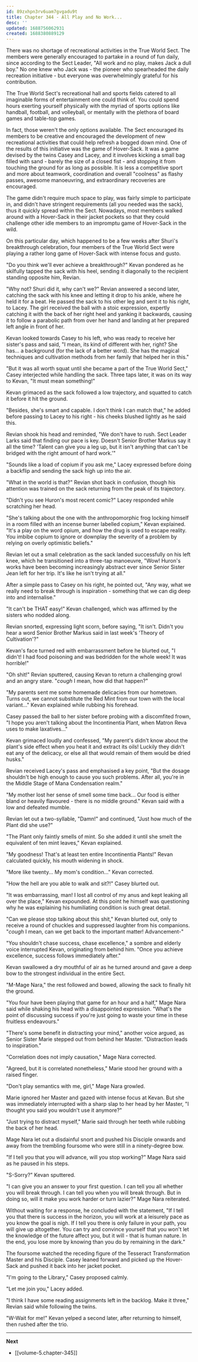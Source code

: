```yaml
---
id: 89zxhpn3rv6uam7gvgadu9t
title: Chapter 344 - All Play and No Work...
desc: ''
updated: 1688756062931
created: 1688380889129
---
```


There was no shortage of recreational activities in the True World Sect. The members were generally encouraged to partake in a round of fun daily, since according to the Sect Leader, "All work and no play, makes Jack a dull boy." No one knew who Jack was - the pioneer who spearheaded the daily recreation initiative - but everyone was overwhelmingly grateful for his contribution.

The True World Sect's recreational hall and sports fields catered to all imaginable forms of entertainment one could think of. You could spend hours exerting yourself physically with the myriad of sports options like handball, football, and volleyball, or mentally with the plethora of board games and table-top games.

In fact, those weren't the only options available. The Sect encouraged its members to be creative and encouraged the development of new recreational activities that could help refresh a bogged down mind. One of the results of this initiative was the game of Hover-Sack. It was a game devised by the twins Casey and Lacey, and it involves kicking a small bag filled with sand - barely the size of a closed fist - and stopping it from touching the ground for as long as possible. It is less a competitive sport and more about teamwork, coordination and overall "coolness" as flashy passes, awesome manoeuvring, and extraordinary recoveries are encouraged.

The game didn't require much space to play, was fairly simple to participate in, and didn't have stringent requirements (all you needed was the sack), thus it quickly spread within the Sect. Nowadays, most members walked around with a Hover-Sack in their jacket pockets so that they could challenge other idle members to an impromptu game of Hover-Sack in the wild.

On this particular day, which happened to be a few weeks after Shuri's breakthrough celebration, four members of the True World Sect were playing a rather long game of Hover-Sack with intense focus and gusto.

"Do you think we'll ever achieve a breakthrough?" Kevan pondered as he skilfully tapped the sack with his heel, sending it diagonally to the recipient standing opposite him, Revian.

"Why not? Shuri did it, why can't we?" Revian answered a second later, catching the sack with his knee and letting it drop to his ankle, where he held it for a beat. He passed the sack to his other leg and sent it to his right, to Lacey. The girl received the ball with a stoic expression, expertly catching it with the back of her right heel and yanking it backwards, causing it to follow a parabolic path from over her hand and landing at her prepared left angle in front of her.

Kevan looked towards Casey to his left, who was ready to receive her sister's pass and said, "I mean, its kind of different with her, right? She has... a background (for the lack of a better word). She has the magical techniques and cultivation methods from her family that helped her in this."

"But it was all worth squat until she became a part of the True World Sect," Casey interjected while handling the sack. Three taps later, it was on its way to Kevan, "It must mean something!"

Kevan grimaced as the sack followed a low trajectory, and squatted to catch it before it hit the ground. 

"Besides, she's smart and capable. I don't think I can match that," he added before passing to Lacey to his right - his cheeks blushed lightly as he said this.

Revian shook his head and reminded, "We don't have to rush. Sect Leader Larks said that finding our pace is key. Doesn't Senior Brother Markus say it all the time? 'Talent can give you a leg up, but it isn't anything that can't be bridged with the right amount of hard work.'"

"Sounds like a load of copium if you ask me," Lacey expressed before doing a backflip and sending the sack high up into the air.

"What in the world is that?" Revian shot back in confusion, though his attention was trained on the sack returning from the peak of its trajectory.

"Didn't you see Huron's most recent comic?" Lacey responded while scratching her head.

"She's talking about the one with the anthropomorphic frog locking himself in a room filled with an incense burner labelled copium," Kevan explained. "It's a play on the word opium, and how the drug is used to escape reality. You imbibe copium to ignore or downplay the severity of a problem by relying on overly optimistic beliefs."

Revian let out a small celebration as the sack landed successfully on his left knee, which he transitioned into a three-tap manoeuvre, "Wow! Huron's works have been becoming increasingly abstract ever since Senior Sister Jean left for her trip. It's like he isn't trying at all."

After a simple pass to Casey on his right, he pointed out, "Any way, what we really need to break through is inspiration - something that we can dig deep into and internalise."

"It can't be THAT easy!" Kevan challenged, which was affirmed by the sisters who nodded along.

Revian snorted, expressing light scorn, before saying, "It isn't. Didn't you hear a word Senior Brother Markus said in last week's 'Theory of Cultivation'?"

Kevan's face turned red with embarrassment before he blurted out, "I didn't! I had food poisoning and was bedridden for the whole week! It was horrible!"

"Oh shit!" Revian sputtered, causing Kevan to return a challenging growl and an angry stare. "*cough* I mean, how did that happen?"

"My parents sent me some homemade delicacies from our hometown. Turns out, we cannot substitute the Red Mint from our town with the local variant..." Kevan explained while rubbing his forehead.

Casey passed the ball to her sister before probing with a discomfited frown, "I hope you aren't talking about the Incontinentia Plant, when Matron Reva uses to make laxatives..."

Kevan grimaced loudly and confessed, "My parent's didn't know about the plant's side effect when you heat it and extract its oils! Luckily they didn't eat any of the delicacy, or else all that would remain of them would be dried husks."

Revian received Lacey's pass and emphasised a key point, "But the dosage shouldn't be high enough to cause you such problems. After all, you're in the Middle Stage of Mana Condensation realm."

"My mother lost her sense of smell some time back... Our food is either bland or heavily flavoured - there is no middle ground." Kevan said with a low and defeated mumble.

Revian let out a two-syllable, "Damn!" and continued, "Just how much of the Plant did she use?"

"The Plant only faintly smells of mint. So she added it until she smelt the equivalent of ten mint leaves," Kevan explained.

"My goodness! That's at least ten entire Incontinentia Plants!" Revan calculated quickly, his mouth widening in shock.

"More like twenty... My mom's condition..." Kevan corrected.

"How the hell are you able to walk and sit?!" Casey blurted out.

"It was embarrassing, man! I lost all control of my anus and kept leaking all over the place," Kevan expounded. At this point he himself was questioning why he was explaining his humiliating condition is such great detail.

"Can we please stop talking about this shit," Kevan blurted out, only to receive a round of chuckles and suppressed laughter from his companions. "*cough* I mean, can we get back to the important matter! Advancement-"

"You shouldn't chase success, chase excellence," a sombre and elderly voice interrupted Kevan, originating from behind him. "Once you achieve excellence, success follows immediately after."

Kevan swallowed a dry mouthful of air as he turned around and gave a deep bow to the strongest individual in the entire Sect.

"M-Mage Nara," the rest followed and bowed, allowing the sack to finally hit the ground.

"You four have been playing that game for an hour and a half," Mage Nara said while shaking his head with a disappointed expression. "What's the point of discussing success if you're just going to waste your time in these fruitless endeavours."

"There's some benefit in distracting your mind," another voice argued, as Senior Sister Marie stepped out from behind her Master. "Distraction leads to inspiration."

"Correlation does not imply causation," Mage Nara corrected.

"Agreed, but it is correlated nonetheless," Marie stood her ground with a raised finger.

"Don't play semantics with me, girl," Mage Nara growled.

Marie ignored her Master and gazed with intense focus at Kevan. But she was immediately interrupted with a sharp slap to her head by her Master, "I thought you said you wouldn't use it anymore?"

"Just trying to distract myself," Marie said through her teeth while rubbing the back of her head.

Mage Nara let out a disdainful snort and pushed his Disciple onwards and away from the trembling foursome who were still in a ninety-degree bow.

"If I tell you that you will advance, will you stop working?" Mage Nara said as he paused in his steps.

"S-Sorry?" Kevan sputtered.

"I can give you an answer to your first question. I can tell you all whether you will break through. I can tell you when you will break through. But in doing so, will it make you work harder or turn lazier?" Mage Nara reiterated.

Without waiting for a response, he concluded with the statement, "If I tell you that there is success in the horizon, you will work at a leisurely pace as you know the goal is nigh. If I tell you there is only failure in your path, you will give up altogether. You can try and convince yourself that you won't let the knowledge of the future affect you, but it will - that is human nature. In the end, you lose more by knowing than you do by remaining in the dark."

The foursome watched the receding figure of the Tesseract Transformation Master and his Disciple. Casey leaned forward and picked up the Hover-Sack and pushed it back into her jacket pocket.

"I'm going to the Library," Casey proposed calmly.

"Let me join you," Lacey added.

"I think I have some reading assignments left in the backlog. Make it three," Revian said while following the twins.

"W-Wait for me!" Kevan yelped a second later, after returning to himself, then rushed after the trio.

____

**Next**
* [[volume-5.chapter-345]]